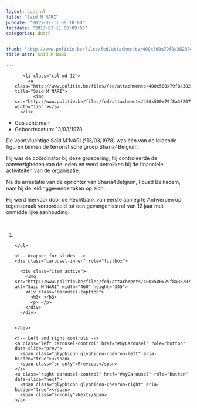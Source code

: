 ```yaml
---
layout: post-nl
title: "Said M NARI"
pubdate: "2015-02-11 00:10:00"
factdate: "2013-02-11 00:09:00"
categories: dutch


thumb: "http://www.politie.be/files/fed/attachments/400x500x79f8a38207eba44b5052ee2e38ff60bf_thumb.jpg.pagespeed.ic.ZATfg6LWZY.jpg"
title-attr: Said M NARI

---
```


<div class="row">

  <div class="col-xs-6 col-md-4">
<ul class="row polaroids">

       <li class="col-md-12">  
         <a class="http://www.politie.be/files/fed/attachments/400x500x79f8a38207eba44b5052ee2e38ff60bf_thumb.jpg.pagespeed.ic.ZATfg6LWZY.jpg" title="Saïd M'NARI">
           <img src="http://www.politie.be/files/fed/attachments/400x500x79f8a38207eba44b5052ee2e38ff60bf_thumb.jpg.pagespeed.ic.ZATfg6LWZY.jpg" width="175" ></a>
      </li>  

  </ul>

  
  </div>
  <div class="col-xs-12 col-md-8">
 
<ul>
<li>Geslacht: man</li>
<li>Geboortedatum: 13/03/1978</li>
</ul> 


<p>De voortvluchtige Saïd M'NARI (°13/03/1978) was één van de leidende figuren binnen de terroristische groep Sharia4Belgium.</p>

<p>Hij was de coördinator bij deze groepering, hij controleerde de aanwezigheden van de leden en werd betrokken bij de financiële activiteiten van de organisatie.</p>

<p>Na de arrestatie van de oprichter van Sharia4Belgium, Fouad Belkacem, nam hij de leidinggevende taken op zich.</p>

<p>Hij werd hiervoor door de Rechtbank van eerste aanleg te Antwerpen op tegenspraak veroordeeld tot een gevangenisstraf van 12 jaar met onmiddellijke aanhouding..</p>

<!-- SLIDER -->
<div class="container"  class="col-xs-12 col-md-12">
  <br>
  <div id="myCarousel" class="carousel slide" data-ride="carousel">
    <!-- Indicators -->
    <ol class="carousel-indicators">
      <li data-target="#myCarousel" data-slide-to="0" class="active"></li>

    </ol>

    <!-- Wrapper for slides -->
    <div class="carousel-inner" role="listbox">

      <div class="item active">
        <img src="http://www.politie.be/files/fed/attachments/400x500x79f8a38207eba44b5052ee2e38ff60bf_thumb.jpg.pagespeed.ic.ZATfg6LWZY.jpg" alt="Saïd M'NARI" width="460" height="345">
        <div class="carousel-caption">
          <h3> </h3>
          <p> </p>
        </div>
      </div>

  
    </div>

    <!-- Left and right controls -->
    <a class="left carousel-control" href="#myCarousel" role="button" data-slide="prev">
      <span class="glyphicon glyphicon-chevron-left" aria-hidden="true"></span>
      <span class="sr-only">Previous</span>
    </a>
    <a class="right carousel-control" href="#myCarousel" role="button" data-slide="next">
      <span class="glyphicon glyphicon-chevron-right" aria-hidden="true"></span>
      <span class="sr-only">Next</span>
    </a>
  </div>
</div>

  <link rel="stylesheet" href="http://maxcdn.bootstrapcdn.com/bootstrap/3.3.5/css/bootstrap.min.css">
  <script src="https://ajax.googleapis.com/ajax/libs/jquery/1.11.3/jquery.min.js"></script>
  <script src="http://maxcdn.bootstrapcdn.com/bootstrap/3.3.5/js/bootstrap.min.js"></script>
  <!-- SLIDER -->
  
</div>


</div>

